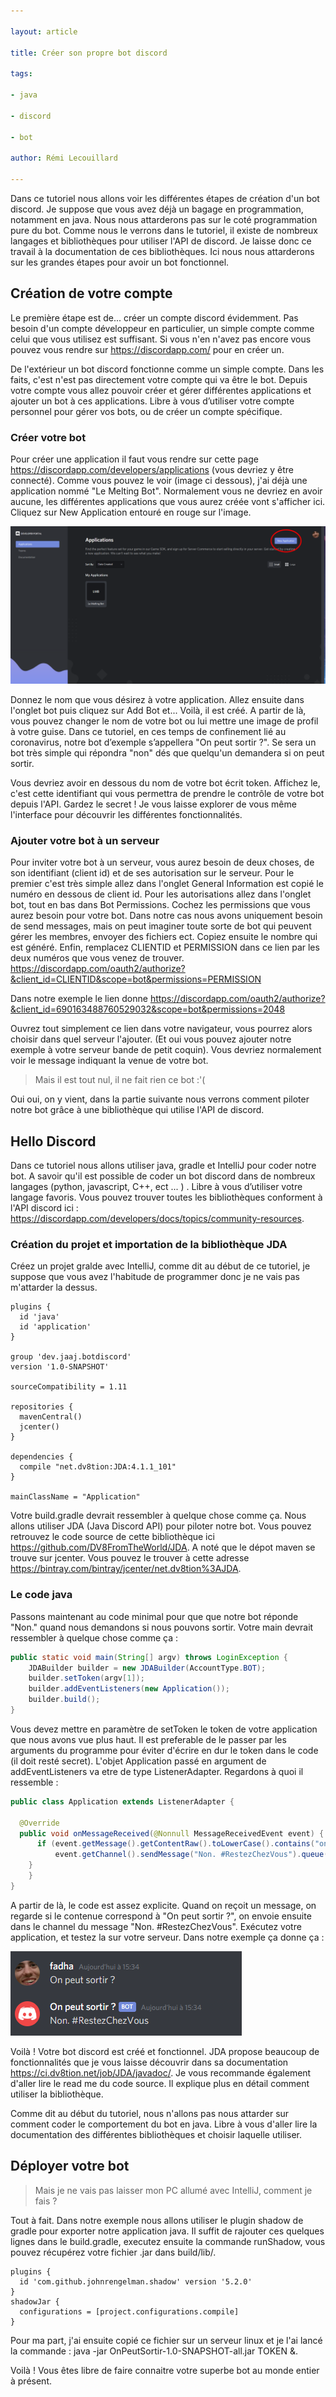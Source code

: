 ```yaml
---

layout: article

title: Créer son propre bot discord

tags:

- java

- discord

- bot

author: Rémi Lecouillard

---
```

Dans ce tutoriel nous allons voir les différentes étapes de création d'un bot discord. Je suppose que vous avez déjà un bagage en programmation, notamment en java. Nous nous attarderons pas sur le coté programmation pure du bot. Comme nous le verrons dans le tutoriel, il existe de nombreux langages et bibliothèques pour utiliser l'API de discord. Je laisse donc ce travail à la documentation de ces bibliothèques. Ici nous nous attarderons sur les grandes étapes pour avoir un bot fonctionnel.
## Création de votre compte

Le première étape est de... créer un compte discord évidemment. Pas besoin d'un compte développeur en particulier, un simple compte comme celui que vous utilisez est suffisant. Si vous n'en n'avez pas encore vous pouvez vous rendre sur https://discordapp.com/ pour en créer un. 

De l'extérieur un bot discord fonctionne comme un simple compte. Dans les faits, c'est n'est pas directement votre compte qui va être le bot. Depuis votre compte vous allez pouvoir créer et gérer différentes applications et ajouter un bot à ces applications. Libre à vous d’utiliser votre compte personnel pour gérer vos bots, ou de créer un compte spécifique.

### Créer votre bot
Pour créer une application il faut vous rendre sur cette page https://discordapp.com/developers/applications (vous devriez y être connecté). Comme vous pouvez le voir (image ci dessous), j'ai déjà une application nommé "Le Melting Bot". Normalement vous ne devriez en avoir aucune, les différentes applications que vous aurez créée vont s'afficher ici. Cliquez sur New Application entouré en rouge sur l'image.

![interface création d'application](/assets/images/2020-03-19-bot-discord/approuge.png)

Donnez le nom que vous désirez à votre application. Allez ensuite dans l'onglet bot puis cliquez sur Add Bot et... Voilà, il est créé. A partir de là, vous pouvez changer le nom de votre bot ou lui mettre une image de profil à votre guise. Dans ce tutoriel, en ces temps de confinement lié au coronavirus, notre bot d’exemple s’appellera "On peut sortir ?". Se sera un bot très simple qui répondra "non" dés que quelqu'un demandera si on peut sortir.

Vous devriez avoir en dessous du nom de votre bot écrit token. Affichez le, c'est cette identifiant qui vous permettra de prendre le contrôle de votre bot depuis l'API. Gardez le secret ! Je vous laisse explorer de vous même l'interface pour découvrir les différentes fonctionnalités.

### Ajouter votre bot à un serveur

Pour inviter votre bot à un serveur, vous aurez besoin de deux choses, de son identifiant (client id) et de ses autorisation sur le serveur. Pour le premier c'est très simple allez dans l'onglet General Information est copié le numéro en dessous de client id. 
Pour les autorisations allez dans l'onglet bot, tout en bas dans Bot Permissions. Cochez les permissions que vous aurez besoin pour votre bot. Dans notre cas nous avons uniquement besoin de send messages, mais on peut imaginer toute sorte de bot qui peuvent gérer les membres, envoyer des fichiers ect. Copiez ensuite le nombre qui est généré. 
Enfin, remplacez CLIENTID et PERMISSION dans ce lien par les deux numéros que vous venez de trouver. https://discordapp.com/oauth2/authorize?&client_id=CLIENTID&scope=bot&permissions=PERMISSION

Dans notre exemple le lien donne https://discordapp.com/oauth2/authorize?&client_id=690163488760529032&scope=bot&permissions=2048

Ouvrez tout simplement ce lien dans votre navigateur, vous pourrez alors choisir dans quel serveur l'ajouter. (Et oui vous pouvez ajouter notre exemple à votre serveur bande de petit coquin). Vous devriez normalement voir le message indiquant la venue de votre bot.

> Mais il est tout nul, il ne fait rien ce bot :'( 

Oui oui, on y vient, dans la partie suivante nous verrons comment piloter notre bot grâce à une bibliothèque qui utilise l'API de discord.

## Hello Discord

Dans ce tutoriel nous allons utiliser java, gradle et IntelliJ pour coder notre bot. A savoir qu'il est possible de coder un bot discord dans de nombreux langages (python, javascript, C++, ect ... ) . Libre à vous d’utiliser votre langage favoris. Vous pouvez trouver toutes les bibliothèques conforment à l'API discord ici : https://discordapp.com/developers/docs/topics/community-resources. 

### Création du projet et importation de la bibliothèque JDA

Créez un projet gralde avec IntelliJ, comme dit au début de ce tutoriel, je suppose que vous avez l'habitude de programmer donc je ne vais pas m'attarder la dessus.

    plugins {  
	  id 'java'  
	  id 'application'  
	}  
  
	group 'dev.jaaj.botdiscord'  
	version '1.0-SNAPSHOT'  
  
	sourceCompatibility = 1.11  
  
	repositories {  
	  mavenCentral()  
	  jcenter()  
	}  
  
	dependencies {  
	  compile "net.dv8tion:JDA:4.1.1_101"  
	}	
	
	mainClassName = "Application"

Votre build.gradle devrait ressembler à quelque chose comme ça. Nous allons utiliser JDA (Java Discord API) pour piloter notre bot. Vous pouvez retrouvez le code source de cette bibliothèque ici https://github.com/DV8FromTheWorld/JDA. A noté que le dépot maven se trouve sur jcenter. Vous pouvez le trouver à cette adresse https://bintray.com/bintray/jcenter/net.dv8tion%3AJDA.

### Le code java

Passons maintenant au code minimal pour que  que notre bot réponde "Non." quand nous demandons si nous pouvons sortir. Votre main devrait ressembler à quelque chose comme ça :
```java
public static void main(String[] argv) throws LoginException {
	JDABuilder builder = new JDABuilder(AccountType.BOT);  
	builder.setToken(argv[1]);  
	builder.addEventListeners(new Application());  
	builder.build();  
}
```
Vous devez mettre en paramètre de setToken le token de votre application que nous avons vue plus haut. Il est preferable de le passer par les arguments du programme pour éviter d'écrire en dur le token dans le code (il doit resté secret). L'objet Application passé en argument de addEventListeners va etre de type ListenerAdapter. Regardons à quoi il ressemble :

```java
public class Application extends ListenerAdapter {  
 
  @Override  
  public void onMessageReceived(@Nonnull MessageReceivedEvent event) {
	  if (event.getMessage().getContentRaw().toLowerCase().contains("on peut sortir ?")) {  
		  event.getChannel().sendMessage("Non. #RestezChezVous").queue();  
	}  
    }  
}
``` 
A partir de là, le code est assez explicite. Quand on reçoit un message, on regarde si le contenue correspond à "On peut sortir ?", on envoie ensuite dans le channel du message "Non. #RestezChezVous". Exécutez votre application, et testez la sur votre serveur. Dans notre exemple ça donne ça :

![messages du bot](/assets/images/2020-03-19-bot-discord/sortiiiir.PNG)


Voilà ! Votre bot discord est créé et fonctionnel. JDA propose beaucoup de fonctionnalités que je vous laisse découvrir dans sa documentation https://ci.dv8tion.net/job/JDA/javadoc/. Je vous recommande également d'aller lire le read me du code source. Il explique plus en détail comment utiliser la bibliothèque.

Comme dit au début du tutoriel, nous n'allons pas nous attarder sur comment coder le comportement du bot en java. Libre à vous d'aller lire la documentation des différentes bibliothèques et choisir laquelle utiliser.

## Déployer votre bot

> Mais je ne vais pas laisser mon PC allumé avec IntelliJ, comment je fais ?

Tout à fait. Dans notre exemple nous allons utiliser le plugin shadow de gradle pour exporter notre application java.  Il suffit de rajouter ces quelques lignes dans le build.gradle, executez ensuite la commande runShadow, vous pouvez récupérez votre fichier .jar dans build/lib/. 

	plugins {  
	  id 'com.github.johnrengelman.shadow' version '5.2.0'  
	}
	shadowJar {  
	  configurations = [project.configurations.compile]  
	}

Pour ma part, j'ai ensuite copié ce fichier sur un serveur linux et je l'ai lancé la commande : java -jar OnPeutSortir-1.0-SNAPSHOT-all.jar TOKEN &. 

Voilà ! Vous êtes libre de faire connaitre votre superbe bot au monde entier à présent.
